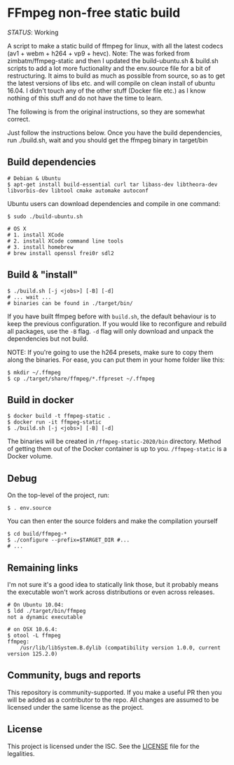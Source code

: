 FFmpeg non-free static build
===================

*STATUS*: Working

A script to make a static build of ffmpeg for linux, with all the latest codecs (av1 + webm + h264 + vp9 + hevc).
Note: The was forked from zimbatm/ffmpeg-static and then I updated the build-ubuntu.sh & build.sh scripts to add a lot more fuctionality and the env.source file for a bit of restructuring.
It aims to build as much as possible from source, so as to get the latest versions of libs etc. and will compile on clean install of ubuntu 16.04.
I didn't touch any of the other stuff (Docker file etc.) as I know nothing of this stuff and do not have the time to learn. 

The following is from the original instructions, so they are somewhat correct.


Just follow the instructions below. Once you have the build dependencies,
run ./build.sh, wait and you should get the ffmpeg binary in target/bin

Build dependencies
------------------

    # Debian & Ubuntu
    $ apt-get install build-essential curl tar libass-dev libtheora-dev libvorbis-dev libtool cmake automake autoconf

Ubuntu users can download dependencies and compile in one command:

    $ sudo ./build-ubuntu.sh

    # OS X
    # 1. install XCode
    # 2. install XCode command line tools
    # 3. install homebrew
    # brew install openssl frei0r sdl2

Build & "install"
-----------------

    $ ./build.sh [-j <jobs>] [-B] [-d]
    # ... wait ...
    # binaries can be found in ./target/bin/


If you have built ffmpeg before with `build.sh`, the default behaviour is to keep the previous configuration. If you would like to reconfigure and rebuild all packages, use the `-B` flag. `-d` flag will only download and unpack the dependencies but not build.

NOTE: If you're going to use the h264 presets, make sure to copy them along the binaries. For ease, you can put them in your home folder like this:

    $ mkdir ~/.ffmpeg
    $ cp ./target/share/ffmpeg/*.ffpreset ~/.ffmpeg


Build in docker
---------------

    $ docker build -t ffmpeg-static .
    $ docker run -it ffmpeg-static
    $ ./build.sh [-j <jobs>] [-B] [-d]

The binaries will be created in `/ffmpeg-static-2020/bin` directory.
Method of getting them out of the Docker container is up to you.
`/ffmpeg-static` is a Docker volume.

Debug
-----

On the top-level of the project, run:

    $ . env.source

You can then enter the source folders and make the compilation yourself

    $ cd build/ffmpeg-*
    $ ./configure --prefix=$TARGET_DIR #...
    # ...

Remaining links
---------------

I'm not sure it's a good idea to statically link those, but it probably
means the executable won't work across distributions or even across releases.

    # On Ubuntu 10.04:
    $ ldd ./target/bin/ffmpeg
    not a dynamic executable

    # on OSX 10.6.4:
    $ otool -L ffmpeg
    ffmpeg:
        /usr/lib/libSystem.B.dylib (compatibility version 1.0.0, current version 125.2.0)

Community, bugs and reports
---------------------------

This repository is community-supported. If you make a useful PR then you will
be added as a contributor to the repo. All changes are assumed to be licensed
under the same license as the project.

License
-------

This project is licensed under the ISC. See the [LICENSE](LICENSE) file for
the legalities.

